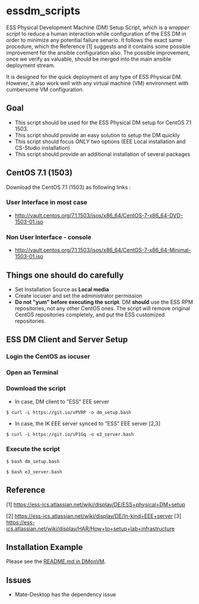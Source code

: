 essdm_scripts
======
ESS Physical Development Machine (DM) Setup Script, which is a *wrapper script* to reduce a human interaction while configuration of the ESS DM in order to minimize any potential failure senario. It follows the exact same procedure, which the Reference [1] suggests and it contains some possible improvement for the ansible configuration also. The possible improvement, once we verify as valuable, should be merged into the main ansible deployment stream. 

It is designed for the quick deployment of any type of ESS Physical DM. However, it also work well with any virtual machine (VM) environment with cumbersome VM configuration. 

## Goal
* This script should be used for the ESS Physical DM setup for CentOS 7.1 1503.
* This script should provide an easy solution to setup the DM quickly
* This script should focus *ONLY* two options (EEE Local installation and CS-Studio installation) 
* This script should provide an additional installation of several packages


## CentOS 7.1 (1503)
Download the CentOS 7.1 (1503) as following links :

### User Interface in most case
* http://vault.centos.org/7.1.1503/isos/x86_64/CentOS-7-x86_64-DVD-1503-01.iso

### Non User Interface - console
* http://vault.centos.org/7.1.1503/isos/x86_64/CentOS-7-x86_64-Minimal-1503-01.iso

## Things one should do carefully
* Set Installation Source as **Local media** 
* Create iocuser and set the administrator permission
* **Do not "yum" before executing the script**.  DM **should** use the ESS RPM repositories, not any other CentOS ones. The script will remove original CentOS repositories completely, and put the ESS customized repositories.  


## ESS DM Client and Server Setup

### Login the CentOS as iocuser

### Open an Terminal

### Download the script

* In case, DM client to "ESS" EEE server
```
$ curl -L https://git.io/vPVRP -o dm_setup.bash
```
* In case, the IK EEE server synced to "ESS" EEE server [2,3]
```
$ curl -L https://git.io/vP1Gq -o e3_server.bash
```



### Execute the script

```
$ bash dm_setup.bash 
```

```
$ bash e3_server.bash
```

## Reference 
[1] https://ess-ics.atlassian.net/wiki/display/DE/ESS+physical+DM+setup

[2] https://ess-ics.atlassian.net/wiki/display/DE/In-kind+EEE+server
[3] https://ess-ics.atlassian.net/wiki/display/HAR/How+to+setup+lab+infrastructure

## Installation Example
Please see the [README.md in DMonVM](./DMonVM/README.md).

## Issues
* Mate-Desktop has the dependency issue
